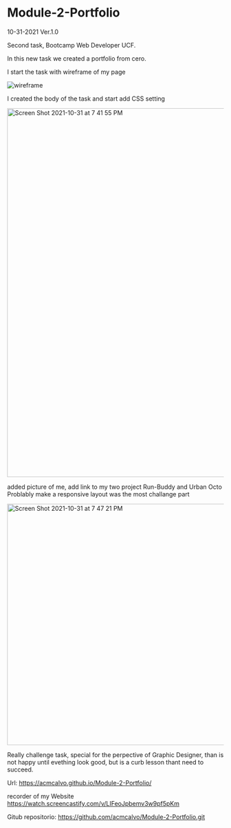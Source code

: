 # Module-2-Portfolio
10-31-2021 Ver.1.0

Second task, Bootcamp Web Developer UCF.

 In this new task we created a portfolio from cero.
 
 I start the task with wireframe of my page
 
![wireframe](https://user-images.githubusercontent.com/91921941/139604934-a4be8c35-a034-4fe6-90ff-0061faf8c9f5.png)


I created the body of the task and start add CSS setting 

<img width="856" alt="Screen Shot 2021-10-31 at 7 41 55 PM" src="https://user-images.githubusercontent.com/91921941/139605147-cae90983-629a-4971-8409-fa3d496e860c.png">
 
 added picture of me, 
 add link to my two project Run-Buddy and Urban Octo 
 Problably   make a responsive layout was the most challange part
 
 
<img width="560" alt="Screen Shot 2021-10-31 at 7 47 21 PM" src="https://user-images.githubusercontent.com/91921941/139605403-d0baf6cb-c8ad-48f1-8f9f-e9f822feeee0.png">

 Really challenge task, special for the perpective of Graphic Designer, than is not happy until evething look good, but is a curb lesson thant need to succeed.


Url: https://acmcalvo.github.io/Module-2-Portfolio/

recorder of my Website https://watch.screencastify.com/v/LIFeoJpbemv3w9pf5pKm

Gitub repositorio: https://github.com/acmcalvo/Module-2-Portfolio.git
